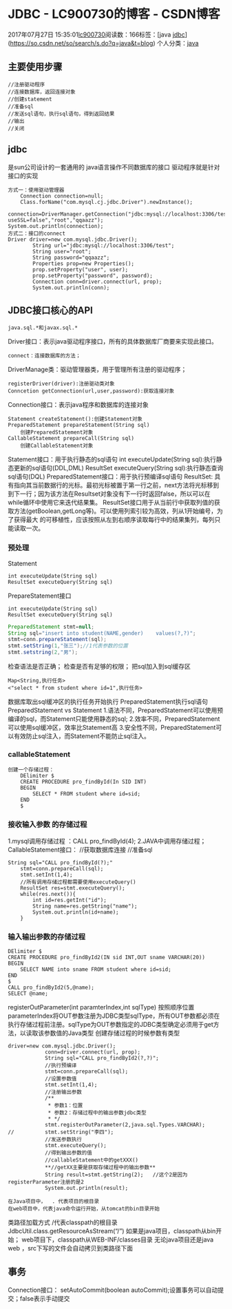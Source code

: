 # JDBC - LC900730的博客 - CSDN博客
2017年07月27日 15:35:01[lc900730](https://me.csdn.net/LC900730)阅读数：166标签：[java																[jdbc](https://so.csdn.net/so/search/s.do?q=jdbc&t=blog)](https://so.csdn.net/so/search/s.do?q=java&t=blog)
个人分类：[java](https://blog.csdn.net/LC900730/article/category/7027036)
## 主要使用步骤
```
//注册驱动程序
//连接数据库，返回连接对象
//创建statement
//准备sql
//发送sql语句，执行sql语句，得到返回结果
//输出
//关闭
```
## jdbc
是sun公司设计的一套通用的 java语言操作不同数据库的接口 
驱动程序就是针对接口的实现
```
方式一：使用驱动管理器
    Connection connection=null;
    Class.forName("com.mysql.cj.jdbc.Driver").newInstance();
    connection=DriverManager.getConnection("jdbc:mysql://localhost:3306/test?useSSL=false","root","qqaazz");
System.out.println(connection);
方式二：接口的connect
Driver driver=new com.mysql.jdbc.Driver();
        String url="jdbc:mysql://localhost:3306/test";
        String user="root";
        String password="qqaazz";
        Properties prop=new Properties();
        prop.setProperty("user", user);
        prop.setProperty("password", password);
        Connection conn=driver.connect(url, prop);
        System.out.println(conn);
```
## JDBC接口核心的API
```
java.sql.*和javax.sql.*
```
Driver接口：表示java驱动程序接口，所有的具体数据库厂商要来实现此接口。
```
connect：连接数据库的方法；
```
DriverManage类：驱动管理器类，用于管理所有注册的驱动程序；
```
registerDriver(driver):注册驱动类对象
Conncetion getConnection(url,user,password):获取连接对象
```
Connection接口：表示java程序和数据库的连接对象
```
Statement createStatement():创建Statement对象
PreparedStatement prepareStatement(String sql)
    创建PreparedStatement对象   
CallableStatement prepareCall(String sql)
    创建CallableStatement对象
```
Statement接口：用于执行静态的sql语句 
    int executeUpdate(String sql):执行静态更新的sql语句(DDL,DML) 
    ResultSet executeQuery(String sql):执行静态查询sql语句(DQL)
PreparedStatement接口：用于执行预编译sql语句
ResultSet: 
具有指向其当前数据行的光标。最初光标被置于第一行之前，next方法将光标移到到下一行；因为该方法在Resultset对象没有下一行时返回false，所以可以在while循环中使用它来迭代结果集。 
ResultSet接口用于从当前行中获取列值的获取方法(getBoolean,getLong等)。可以使用列索引较为高效，列从1开始编号，为了获得最大 的可移植性，应该按照从左到右顺序读取每行中的结果集列，每列只能读取一次。
### 预处理
Statement
```
int executeUpdate(String sql)
ResultSet executeQuery(String sql)
```
PrepareStatement接口
```
int executeUpdate(String sql)
ResultSet executeQuery(String sql)
```
```java
PreparedStatement stmt=null;
String sql="insert into student(NAME,gender)    values(?,?)";
stmt=conn.prepareStatement(sql);
stmt.setString(1,"张三");//1代表参数的位置
stmt.setstring(2,"男");
```
检查语法是否正确； 
检查是否有足够的权限； 
把sql加入到sql缓存区
```
Map<String,执行任务>
<"select * from student where id=1",执行任务>
```
数据库取出sql缓冲区的执行任务开始执行
PreparedStatement执行sql语句 
        PreparedStatement vs Statement 
        1.语法不同，PreparedStatement可以使用预编译的sql，而Statement只能使用静态的sql; 
        2.效率不同，PreparedStatement可以使用sql缓冲区，效率比Statement高 
        3.安全性不同，PreparedStatement可以有效防止sql注入，而Statement不能防止sql注入。
### callableStatement
```
创建一个存储过程：
    DElimiter $
    CREATE PROCEDURE pro_findById(In SID INT)
    BEGIN 
        SELECT * FROM student where id=sid;
    END
    $
```
### 接收输入参数 的存储过程
1.mysql调用存储过程  ：CALL pro_findById(4); 
2.JAVA中调用存储过程； 
CallableStatement接口： 
    //获取数据库连接 
    //准备sql
```
String sql="CALL pro_findById(?);"
    stmt=conn.prepareCall(sql);
    stmt.setInt(1,4);
    //所有调用存储过程都需要使用executeQuery()
    ResultSet res=stmt.executeQuery();
    while(res.next()){
        int id=res.getInt("id");
        String name=res.getString("name");
        System.out.println(id+name);
    }
```
### 输入输出参数的存储过程
```
DElimiter $
CREATE PROCEDURE pro_findById2(IN sid INT,OUT sname VARCHAR(20))
BEGIN 
    SELECT NAME into sname FROM student where id=sid;
END
$
CALL pro_findById2(5,@name);
SELECT @name;
```
registerOutParameter(int paramterIndex,int sqlType) 
按照顺序位置parameterIndex将OUT参数注册为JDBC类型sqlType，所有OUT参数都必须在执行存储过程前注册。sqlType为OUT参数指定的JDBC类型确定必须用于get方法，以读取该参数值的Java类型
创建存储过程的时候参数有类型
```
driver=new com.mysql.jdbc.Driver();
            conn=driver.connect(url, prop);
            String sql="CALL pro_findById2(?,?)";
            //执行预编译
            stmt=conn.prepareCall(sql);
            //设置参数值
            stmt.setInt(1,4);
            //注册输出参数
            /**
             * 参数1：位置
             * 参数2：存储过程中的输出参数jdbc类型 
             * */
            stmt.registerOutParameter(2,java.sql.Types.VARCHAR);
//          stmt.setString("李四");
            //发送参数执行
            stmt.executeQuery();
            //得到输出参数的值
            //callableStatement中的getXXX()
            **//getXX主要是获取存储过程中的输出参数**
            String result=stmt.getString(2);   //这个2是因为registerParameter注册的是2
            System.out.println(result);
```
    在Java项目中，  . 代表项目的根目录 
    在web项目中，代表java命令运行开始，从tomcat的bin目录开始 
类路径加载方式 
/代表classpath的根目录 
JdbcUtil.class.getResourceAsStream(“/”)
如果是java项目，classpath从bin开始； 
web项目下，classpath从WEB-INF/classes目录
无论java项目还是java web ，src下写的文件会自动拷贝到类路径下面
## 事务
Connection接口： 
    setAutoCommit(boolean autoCommit);设置事务可以自动提交；false表示手动提交
